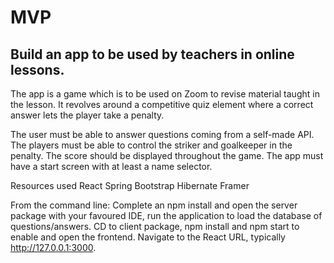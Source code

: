 # MVP

## Build an app to be used by teachers in online lessons. 

The app is a game which is to be used on Zoom to revise material taught in the lesson. 
It revolves around a competitive quiz element where a correct answer lets the player take a penalty. 

The user must be able to answer questions coming from a self-made API.
The players must be able to control the striker and goalkeeper in the penalty.
The score should be displayed throughout the game.
The app must have a start screen with at least a name selector.

Resources used
React
Spring
Bootstrap
Hibernate
Framer

From the command line:
Complete an npm install and open the server package with your favoured IDE, run the application to load the database of questions/answers. 
CD to client package, npm install and npm start to enable and open the frontend.
Navigate to the React URL, typically http://127.0.0.1:3000.